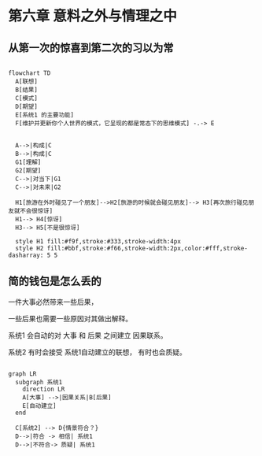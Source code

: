 # 第六章 意料之外与情理之中

## 从第一次的惊喜到第二次的习以为常

```mermaid

flowchart TD
  A[联想]
  B[结果]
  C[模式]
  D[期望]
  E[系统1 的主要功能]
  F[维护并更新你个人世界的模式，它呈现的都是常态下的思维模式] -.-> E
  
  
  A-->|构成|C
  B-->|构成|C
  G1[理解]
  G2[期望]
  C-->|对当下|G1
  C-->|对未来|G2
  
  H1[旅游在外时碰见了一个朋友]-->H2[旅游的时候就会碰见朋友]--> H3[再次旅行碰见朋友就不会很惊讶]
  H1--> H4[惊讶]
  H3--> H5[不是很惊讶]
  
  style H1 fill:#f9f,stroke:#333,stroke-width:4px
  style H2 fill:#bbf,stroke:#f66,stroke-width:2px,color:#fff,stroke-dasharray: 5 5

```

## 简的钱包是怎么丢的

一件大事必然带来一些后果，

一些后果也需要一些原因对其做出解释。

系统1 会自动的对 大事 和 后果 之间建立 因果联系。



系统2 有时会接受 系统1自动建立的联想，  有时也会质疑。

```mermaid

graph LR
  subgraph 系统1
    direction LR
    A[大事] -->|因果关系|B[后果]
    E[自动建立]
  end
  
  C[系统2] --> D{情景符合？}
  D-->|符合 -> 相信| 系统1
  D-->|不符合-> 质疑| 系统1

```
